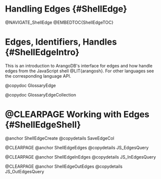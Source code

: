 Handling Edges {#ShellEdge}
===========================

@NAVIGATE_ShellEdge
@EMBEDTOC{ShellEdgeTOC}

Edges, Identifiers, Handles {#ShellEdgeIntro}
=============================================

This is an introduction to ArangoDB's interface for edges and how handle
edges from the JavaScript shell @LIT{arangosh}. For other languages see the
corresponding language API.

@copydoc GlossaryEdge

@copydoc GlossaryEdgeCollection

@CLEARPAGE
Working with Edges {#ShellEdgeShell}
====================================

@anchor ShellEdgeCreate
@copydetails SaveEdgeCol

@CLEARPAGE
@anchor ShellEdgeEdges
@copydetails JS_EdgesQuery

@CLEARPAGE
@anchor ShellEdgeInEdges
@copydetails JS_InEdgesQuery

@CLEARPAGE
@anchor ShellEdgeOutEdges
@copydetails JS_OutEdgesQuery

